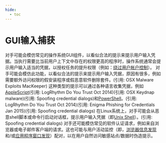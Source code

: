 ```yaml
---
hide:
  - toc
---
```


# GUI输入捕获

对手可能会模仿常见的操作系统GUI组件，以看似合法的提示来提示用户输入凭据。当执行需要比当前用户上下文中存在的权限更高的程序时，操作系统通常会提示用户输入适当的凭据，以授权任务的提升权限（例如：[绕过用户帐户控制](https://attack.mitre.org/techniques/T1548/002)）。  对手可能会模仿此功能，以看似合法的提示来提示用户输入凭据，原因有很多，例如需要额外访问权限的假安装程序或假恶意软件删除套件。(引用: OSX Malware Exploits MacKeeper) 这种类型的提示可以通过各种语言收集凭据，例如[AppleScript](https://attack.mitre.org/techniques/T1059/002)(引用: LogRhythm Do You Trust Oct 2014)(引用: OSX Keydnap malware)(引用: Spoofing credential dialogs)和[PowerShell](https://attack.mitre.org/techniques/T1059/001)。(引用: LogRhythm Do You Trust Oct 2014)(引用: Enigma Phishing for Credentials Jan 2015)(引用: Spoofing credential dialogs) 在Linux系统上，对手可能会从恶意shell脚本或命令行启动对话框，提示用户输入凭据（即[Unix Shell](https://attack.mitre.org/techniques/T1059/004)）。(引用: Spoofing credential dialogs)  对手还可能模仿常见的软件认证请求，例如来自浏览器或电子邮件客户端的请求。这也可能与用户活动监控（即，[浏览器信息发现](https://attack.mitre.org/techniques/T1217)和/或[应用程序窗口发现](https://attack.mitre.org/techniques/T1010)）配对，以在用户自然访问敏感站点/数据时伪造提示。
